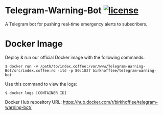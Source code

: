 # Telegram-Warning-Bot [![license](https://img.shields.io/github/license/mashape/apistatus.svg?maxAge=2592000)]()
A Telegram bot for pushing real-time emergency alerts to subscribers.

# Docker Image
Deploy & run our official Docker image with the following commands:

```
$ docker run -v /path/to/index.coffee:/var/www/Telegram-Warning-Bot/src/index.coffee:ro -itd -p 80:1827 birkhofflee/telegram-warning-bot
```

Use this command to view the logs:

```
$ docker logs [CONTAINER ID]
```

Docker Hub repository URL: https://hub.docker.com/r/birkhofflee/telegram-warning-bot/